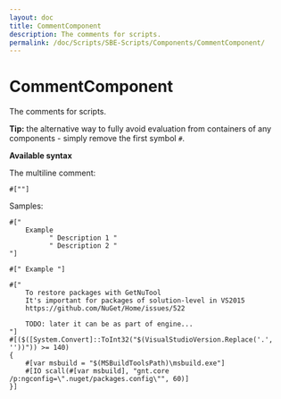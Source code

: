 ```yaml
---
layout: doc
title: CommentComponent
description: The comments for scripts.
permalink: /doc/Scripts/SBE-Scripts/Components/CommentComponent/
---
```

# CommentComponent

The comments for scripts.

**Tip:** the alternative way to fully avoid evaluation from containers of any components - simply remove the first symbol `#`.

**Available syntax**

The multiline comment:

```{{site.sbelang}}
#[""]
```

Samples:

```{{site.sbelang}}
#["
    Example
          " Description 1 "
          " Description 2 "
"]
```

```{{site.sbelang}}
#[" Example "]
```

```{{site.sbelang}}
#[" 
    To restore packages with GetNuTool
    It's important for packages of solution-level in VS2015
    https://github.com/NuGet/Home/issues/522
    
    TODO: later it can be as part of engine...
"]
#[($([System.Convert]::ToInt32("$(VisualStudioVersion.Replace('.', ''))")) >= 140)
{
    #[var msbuild = "$(MSBuildToolsPath)\msbuild.exe"]
    #[IO scall(#[var msbuild], "gnt.core /p:ngconfig=\".nuget/packages.config\"", 60)]
}]
```